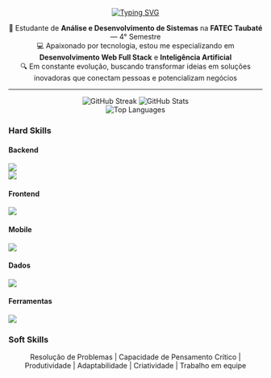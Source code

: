<p align="center">
 <a href="https://git.io/typing-svg"><img src="https://readme-typing-svg.herokuapp.com?font=Fira+Code&duration=6000&pause=1000&center=true&vCenter=true&width=435&lines=Full+Stack+Developer" alt="Typing SVG" /></a>
</p>

<div align="center">
  🚀 Estudante de <strong>Análise e Desenvolvimento de Sistemas</strong> na <strong>FATEC Taubaté</strong> — 4° Semestre<br>
  💻 Apaixonado por tecnologia, estou me especializando em <strong>Desenvolvimento Web Full Stack</strong> e <strong>Inteligência Artificial</strong><br>
  🔍 Em constante evolução, buscando transformar ideias em soluções inovadoras que conectam pessoas e potencializam negócios
</div>


<hr/>

<div align="center">
  <img src="https://streak-stats.demolab.com?user=HugoBorrego&theme=dark&border_radius=10&count_private=true" alt="GitHub Streak" />
  <img src="https://github-readme-stats.vercel.app/api?username=HugoBorrego&show_icons=true&theme=dark&border_radius=10&count_private=true" alt="GitHub Stats" />
</div>
<div align="center">
  <img src="https://github-readme-stats.vercel.app/api/top-langs?username=HugoBorrego&layout=compact&theme=dark&border_radius=10&langs_count=8" alt="Top Languages" />
</div>

### Hard Skills
#### Backend
<div>
  <img src="https://skillicons.dev/icons?i=py,java,javascript,cs,cpp,c" /><br>
  <img src="https://skillicons.dev/icons?i=dotnet,spring,nodejs" /><br>
</div>

#### Frontend
<div>
  <img src="https://skillicons.dev/icons?i=html,css,javascript,react,vite,tailwind" />
</div>

#### Mobile
<div>
  <img src="https://skillicons.dev/icons?i=dart,flutter" /><br>
</div>

#### Dados
<div>
  <img src="https://skillicons.dev/icons?i=mysql,postgresql" /><br>
</div>

#### Ferramentas
<div>
  <img src="https://skillicons.dev/icons?i=vscode,idea,pycharm,figma,git,github" /><br>
</div>

### Soft Skills
<div align="center">
 Resolução de Problemas | Capacidade de Pensamento Crítico | Produtividade | Adaptabilidade | Criatividade | Trabalho em equipe
</div>

